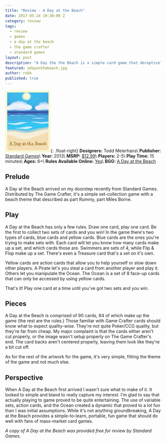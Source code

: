 ```yaml
---
title: "Review - A Day at the Beach"
date: 2017-05-24 19:30:00 Z
category: review
tags:
  - review
  - games
  - a day at the beach
  - the game crafter
  - standard games
layout: post
description: "A Day the the Beach is a simple card game that deceptively good."
featured: adayonthebeach.jpg
author: robk
published: true
---
```


![A Day at the Beach](/images/adayatthebeach/cover.png){: .float-right}
**Designers:** Todd Meierhans\\
**Publisher:** [Standard Games](http://www.standardgames.com)\\
**Year:** 2013\\
**MSRP:** [$12.99](https://www.thegamecrafter.com/games/a-day-at-the-beach)\\
**Players:** 2-5\\
**Play Time:** 15 minutes\\
**Ages:** 6+\\
**Rules Available Online:** [Yes](https://docs.google.com/document/d/1uUnFlYptFVVUB7B2u12q1uVnGKVPYW7rhBIKqgxxaYE/pub)\\
**BGG:** [A Day at the Beach](https://boardgamegeek.com/boardgame/144736/day-beach)

<h2>Prelude</h2>

A Day at the Beach arrived on my doorstep recently from Standard Games. Distributed by The Game Crafter, it's a simple set-collection game with a beach theme that described as part Rummy, part Miles Borne.

<h2>Play</h2>

A Day at the Beach has only a few rules. Draw one card, play one card. Be the first to collect two sets of cards and you win! In the game there's two types of cards, blue cards and yellow cards. Blue cards are the ones you're trying to make sets with. Each card will let you know how many cards make up a set, and which cards those are. Swimmers are sets of 4, while Flip & Flop make up a set. There's even a Treasure card that's a set on it's own.

Yellow cards are action cards that allow you to help yourself or slow down other players. A Pirate let's you steal a card from another player and play it. Others let you manipulate the Ocean. The Ocean is a set of 8 face-up cards that can only be accessed by using yellow cards.

That's it! Play one card at a time until you've got two sets and you win.

<h2>Pieces</h2>

A Day at the Beach is comprised of 90 cards, 84 of which make up the game (the rest are the rules.) Those familiar with Game Crafter cards should know what to expect quality-wise. They're not quite Poker/CCG quality, but they're far from cheap. My major complaint is that the cards either aren't cut properly, or the image wasn't setup properly on The Game Crafter's end. The card backs aren't centered properly, leaving them look like they're a bit cut off.

As for the rest of the artwork for the game, it's very simple, fitting the theme of the game and not much else.

<h2>Perspective</h2>

When A Day at the Beach first arrived I wasn't sure what to make of it. It looked to simple and bland to really capture my interest. I'm glad to say that actually playing to game proved to be quite entertaining. The use of variable sets, action cards, and the Ocean created a dynamic that proved to a lot fun than I was initial assumptions. While it's not anything groundbreaking, A Day at the Beach provides a simple-to-learn, portable, fun game that should do well with fans of mass-market card games.

*A copy of A Day at the Beach was provided free for review by Standard Games.*

